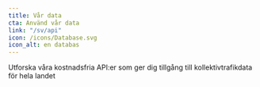 ```yaml
---
title: Vår data
cta: Använd vår data
link: "/sv/api"
icon: /icons/Database.svg
icon_alt: en databas
---
```

Utforska våra kostnadsfria API:er som ger dig tillgång till kollektivtrafikdata för hela landet 
